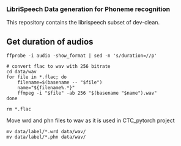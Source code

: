### LibriSpeech Data generation for Phoneme recognition
This repository contains the librispeech subset of dev-clean.


## Get duration of audios
```shell script
ffprobe -i audio -show_format | sed -n 's/duration=//p'

# convert flac to wav with 256 bitrate
cd data/wav
for file in *.flac; do
    filename=$(basename -- "$file")
    name="${filename%.*}"
    ffmpeg -i "$file" -ab 256 "$(basename "$name").wav"
done

rm *.flac
```


Move  wrd and phn files to wav as it is used in CTC_pytorch project
```shell script
mv data/label/*.wrd data/wav/
mv data/label/*.phn data/wav/
```

